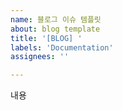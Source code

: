 ```yaml
---
name: 블로그 이슈 템플릿
about: blog template
title: '[BLOG] '
labels: 'Documentation'
assignees: ''

---
```


내용
